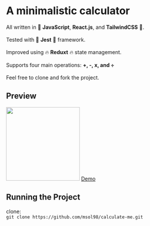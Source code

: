 <h1>A minimalistic calculator</h1>
All written in 🚀 <b>JavaScript</b>, <b>React.js</b>, and <b>TailwindCSS</b> 🚀.
<br/><br/>
Tested with 🌠 <b>Jest</b> 🌠 framework.
<br/><br/>
Improved using 🔥 <b>Reduxt</b> 🔥 state management.
<br/><br/>
Supports four main operations: <b>+, -, x, and ÷</b>
<br/><br/>
Feel free to clone and fork the project.
<h2>Preview</h2>
<img width="200px" src="https://github.com/msol98/calculate-me/assets/70950917/a5b48abb-c00b-4194-9ee7-635ea8558aed" />
<a href="https://stackblitz.com/~/github.com/msol98/calculate-me">Demo</a>
<h2>Running the Project</h2>
clone:<br/>
<code>git clone https://github.com/msol98/calculate-me.git</code>